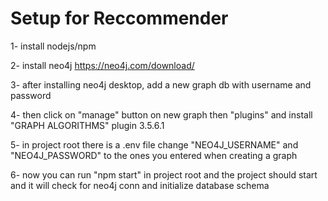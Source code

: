 # Setup for Reccommender

1- install nodejs/npm

2- install neo4j https://neo4j.com/download/

3- after installing neo4j desktop, add a new graph db with username and password

4- then click on "manage" button on new graph then "plugins" and install "GRAPH ALGORITHMS" plugin 3.5.6.1

5- in project root there is a .env file change "NEO4J_USERNAME" and "NEO4J_PASSWORD" to the ones you entered when creating a graph

6- now you can run "npm start" in project root and the project should start and it will check for neo4j conn and initialize database schema
